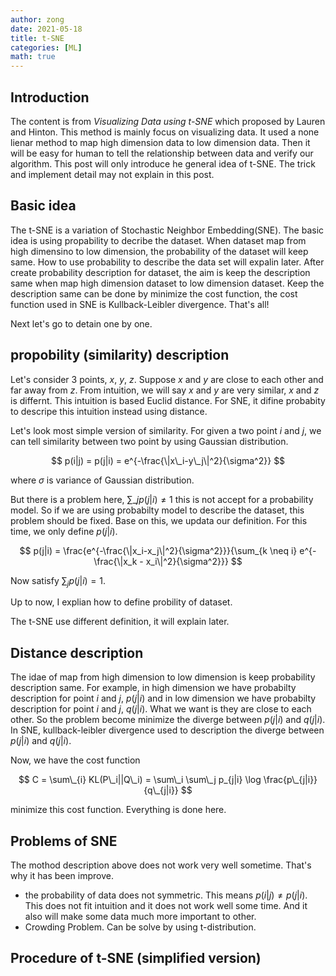 ```yaml
---
author: zong
date: 2021-05-18
title: t-SNE
categories: [ML]
math: true
---
```


## Introduction

The content is from *Visualizing Data using t-SNE* which proposed by Lauren and Hinton.
This method is mainly focus on visualizing data. 
It used a none lienar method to map high dimension data to low dimension data.
Then it will be easy for human to tell the relationship between data and verify our algorithm.
This post will only introduce he general idea of t-SNE.
The trick and implement detail may not explain in this post.

## Basic idea

The t-SNE is a variation of Stochastic Neighbor Embedding(SNE).
The basic idea is using propability to decribe the dataset. 
When dataset map from high dimensino to low dimension, the probability of the dataset will keep same.
How to use probability to describe the data set will expalin later.
After create probability description for dataset, the aim is keep the description same when map high dimension dataset to low dimension dataset. 
Keep the description same can be done by minimize the cost function, the cost function used in SNE is Kullback-Leibler divergence.
That's all!

Next let's go to detain one by one.

## propobility (similarity) description

Let's consider 3 points, $x$, $y$, $z$. Suppose $x$ and $y$ are close to each other and far away from $z$. 
From intuition, we will say $x$ and $y$ are very similar, $x$ and $z$ is differnt. 
This intuition is based Euclid distance.
For SNE, it difine probabity to descripe this intuition instead using distance.

Let's look most simple version of similarity.
For given a two point $i$ and $j$, we can tell similarity between two point by using Gaussian distribution.

$$
p(i|j) = p(j|i) = e^{-\frac{\|x\_i-y\_j\|^2}{\sigma^2}} 
$$

where $\sigma$ is variance of Gaussian distribution. 

But there is a problem here, $\sum\_{j} p(j|i) \neq 1$ this is not accept for a probability model.
So if we are using probabilty model to describe the dataset, this problem should be fixed.
Base on this, we updata our definition. For this time, we only define $p(j|i)$.

$$
p(j|i) = \frac{e^{-\frac{\|x_i-x_j\|^2}{\sigma^2}}}{\sum_{k \neq i} e^{-\frac{\|x_k - x_i\|^2}{\sigma^2}}}
$$

Now satisfy $\sum_j p(j|i) = 1$.

Up to now, I explian how to define probility of dataset.

The t-SNE use different definition, it will explain later. 

## Distance description

The idae of map from high dimension to low dimension is keep probability description same.
For example, in high dimension we have probabilty description for point $i$ and $j$, $p(j|i)$ and in low dimension we have probabilty description for point $i$ and $j$, $q(j|i)$. 
What we want is they are close to each other. 
So the problem become minimize the diverge between $p(j|i)$ and $q(j|i)$.
In SNE, kullback-leibler divergence used to description the diverge between $p(j|i)$ and $q(j|i)$.

Now, we have the cost function

$$
C = \sum\_{i} KL(P\_i||Q\_i) = \sum\_i \sum\_j p_{j|i} \log \frac{p\_{j|i}}{q\_{j|i}}
$$

minimize this cost function. Everything is done here.

## Problems of SNE

The mothod description above does not work very well sometime. That's why it has been improve. 

* the probability of data does not symmetric. This means $p(i|j) \neq p(j|i)$. 
This does not fit intuition and it does not work well some time. 
And it also will make some data much more important to other.
* Crowding Problem. Can be solve by using t-distribution.

## Procedure of t-SNE (simplified version)








